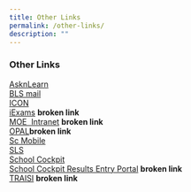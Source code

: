 ```yaml
---
title: Other Links
permalink: /other-links/
description: ""
---
```

### **Other Links**

[AsknLearn](http://lms.asknlearn.com/LMS/lmsSSO.aspx "AsknLearn")<br>
[BLS mail](https://www.google.com/a/boonlaysec.moe.edu.sg/ServiceLogin?service=mail&passive=true&rm=false&continue=http%3A%2F%2Fmail.google.com%2Fa%2Fboonlaysec.moe.edu.sg%2F&bsv=1k96igf4806cy&scc=1&ltmpl=default&ltmplcache=2 "Blss mail")<br>
[ICON](https://icon.moe.edu.sg/ "Blss mail")<br>
[iExams](https://iexams.moe.gov.sg/xe/login.do "Blss mail") **broken link** <br>
[MOE  Intranet](http://intranet.moe.gov.sg/Pages/Home.aspx) **broken link**<br>
[OPAL](http://intranet.moe.gov.sg/Pages/Home.aspx)**broken link**<br>
[Sc Mobile](https://scmobile.moe.edu.sg/login)<br>
[SLS](https://vle.learning.moe.edu.sg/login "Emergency 101")<br>
[School Cockpit](https://vle.learning.moe.edu.sg/login "Emergency 101") <br>
[School Cockpit Results Entry Portal](https://schoolcockpit.moe.edu.sg/login "Emergency 101") **broken link**<br>
[TRAISI](http://parents-in-education.moe.gov.sg/ "Parents in education") **broken link**